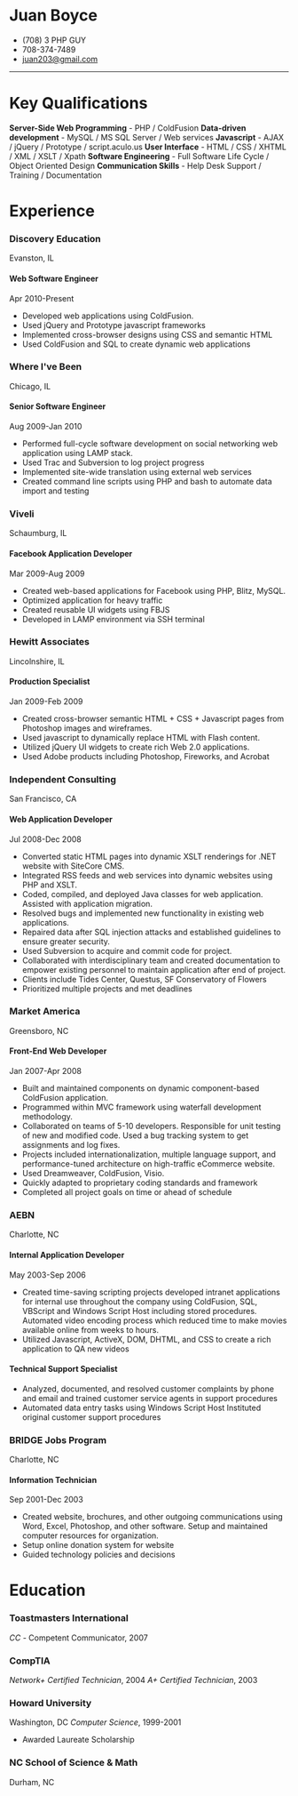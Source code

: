 # Juan Boyce

* (708) 3 PHP GUY 
* 708-374-7489 
* juan203@gmail.com

***

Key Qualifications
==============

**Server-Side Web Programming** - PHP / ColdFusion 
**Data-driven development** - MySQL / MS SQL Server / Web services 
**Javascript** - AJAX / jQuery / Prototype / script.aculo.us 
**User Interface** - HTML / CSS / XHTML / XML / XSLT / Xpath 
**Software Engineering** - Full Software Life Cycle / Object Oriented Design 
**Communication Skills** - Help Desk Support  / Training / Documentation 

Experience 
=========

### Discovery Education
Evanston, IL 
#### Web Software Engineer
Apr 2010-Present

* Developed web applications using ColdFusion.
* Used jQuery and Prototype javascript frameworks 
* Implemented cross-browser designs using CSS and semantic HTML 
* Used ColdFusion and SQL to create dynamic web applications 

### Where I've Been
Chicago, IL 
#### Senior Software Engineer
Aug 2009-Jan 2010

* Performed full-cycle software development on social networking web application using LAMP stack. 
* Used Trac and Subversion to log project progress 
* Implemented site-wide translation using external web services 
* Created command line scripts using PHP and bash to automate data import and testing 

### Viveli
Schaumburg, IL 
#### Facebook Application Developer
Mar 2009-Aug 2009 

* Created web-based applications for Facebook using PHP, Blitz, MySQL. 
* Optimized application for heavy traffic 
* Created reusable UI widgets using FBJS 
* Developed in LAMP environment via SSH terminal 

### Hewitt Associates
Lincolnshire, IL 
#### Production Specialist
Jan 2009-Feb 2009 

* Created cross-browser semantic HTML + CSS + Javascript pages from Photoshop images and wireframes.
* Used javascript to dynamically replace HTML with Flash content.
* Utilized jQuery UI widgets to create rich Web 2.0 applications. 
* Used Adobe products including Photoshop, Fireworks, and Acrobat 

### Independent Consulting
San Francisco, CA 
#### Web Application Developer
Jul 2008-Dec 2008 

* Converted static HTML pages into dynamic XSLT renderings for .NET website with SiteCore CMS.
* Integrated RSS feeds and web services into dynamic websites using PHP and XSLT.
* Coded, compiled, and deployed Java classes for web application. Assisted with application migration.
* Resolved bugs and implemented new functionality in existing web applications.
* Repaired data after SQL injection attacks and established guidelines to ensure greater security.
* Used Subversion to acquire and commit code for project.
* Collaborated with interdisciplinary team and created documentation to empower existing personnel to maintain application after end of project. 
* Clients include Tides Center, Questus, SF Conservatory of Flowers 
* Prioritized multiple projects and met deadlines 

### Market America
Greensboro, NC 
#### Front-End Web Developer
Jan 2007-Apr 2008 

* Built and maintained components on dynamic component-based ColdFusion application.
* Programmed within MVC framework using waterfall development methodology.
* Collaborated on teams of 5-10 developers. Responsible for unit testing of new and modified code. Used a bug tracking system to get assignments and log fixes.
* Projects included internationalization, multiple language support, and performance-tuned architecture on high-traffic eCommerce website.
* Used Dreamweaver, ColdFusion, Visio. 
* Quickly adapted to proprietary coding standards and framework 
* Completed all project goals on time or ahead of schedule 

### AEBN
Charlotte, NC 
#### Internal Application Developer
May 2003-Sep 2006 

* Created time-saving scripting projects developed intranet applications for internal use throughout the company using ColdFusion, SQL, VBScript and Windows Script Host including stored procedures. 
Automated video encoding process which reduced time to make movies available online from weeks to hours. 
* Utilized Javascript, ActiveX, DOM, DHTML, and CSS to create a rich application to QA new videos 

#### Technical Support Specialist

* Analyzed, documented, and resolved customer complaints by phone and email and trained customer service agents in support procedures 
* Automated data entry tasks using Windows Script Host 
Instituted original customer support procedures 

### BRIDGE Jobs Program
Charlotte, NC 
#### Information Technician
Sep 2001-Dec 2003 

* Created website, brochures, and other outgoing communications using  Word, Excel, Photoshop, and other software. Setup and maintained computer resources for organization. 
* Setup online donation system for website 
* Guided technology policies and decisions 

Education 
========

### Toastmasters International
*CC* - Competent Communicator, 2007 
### CompTIA
*Network+ Certified Technician*, 2004 
*A+ Certified Technician*, 2003 
### Howard University
Washington, DC
*Computer Science*, 1999-2001 
* Awarded Laureate Scholarship 
### NC School of Science & Math
Durham, NC 
